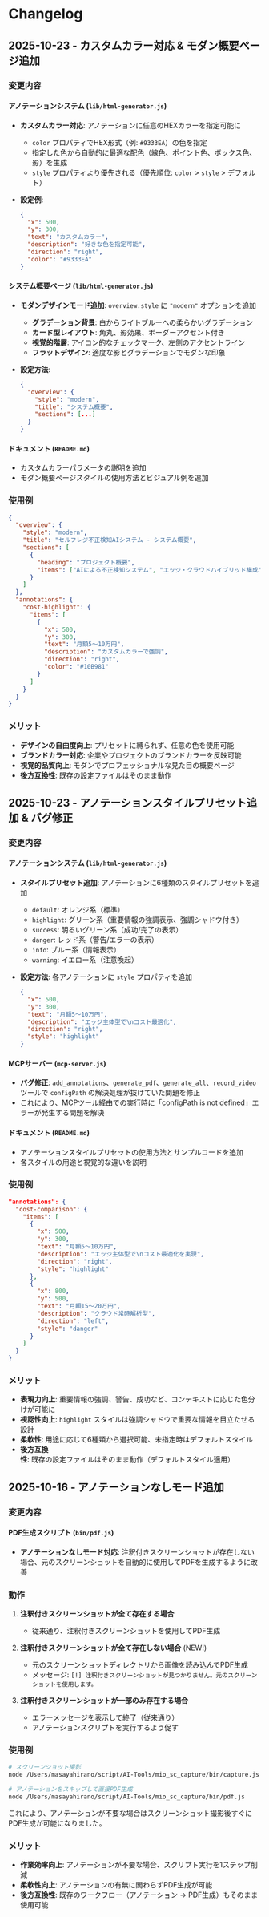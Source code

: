 # Changelog

## 2025-10-23 - カスタムカラー対応 & モダン概要ページ追加

### 変更内容

#### アノテーションシステム (`lib/html-generator.js`)
- **カスタムカラー対応**: アノテーションに任意のHEXカラーを指定可能に
  - `color` プロパティでHEX形式（例: `#9333EA`）の色を指定
  - 指定した色から自動的に最適な配色（線色、ポイント色、ボックス色、影）を生成
  - `style` プロパティより優先される（優先順位: `color` > `style` > デフォルト）

- **設定例**:
  ```json
  {
    "x": 500,
    "y": 300,
    "text": "カスタムカラー",
    "description": "好きな色を指定可能",
    "direction": "right",
    "color": "#9333EA"
  }
  ```

#### システム概要ページ (`lib/html-generator.js`)
- **モダンデザインモード追加**: `overview.style` に `"modern"` オプションを追加
  - **グラデーション背景**: 白からライトブルーへの柔らかいグラデーション
  - **カード型レイアウト**: 角丸、影効果、ボーダーアクセント付き
  - **視覚的階層**: アイコン的なチェックマーク、左側のアクセントライン
  - **フラットデザイン**: 適度な影とグラデーションでモダンな印象

- **設定方法**:
  ```json
  {
    "overview": {
      "style": "modern",
      "title": "システム概要",
      "sections": [...]
    }
  }
  ```

#### ドキュメント (`README.md`)
- カスタムカラーパラメータの説明を追加
- モダン概要ページスタイルの使用方法とビジュアル例を追加

### 使用例

```json
{
  "overview": {
    "style": "modern",
    "title": "セルフレジ不正検知AIシステム - システム概要",
    "sections": [
      {
        "heading": "プロジェクト概要",
        "items": ["AIによる不正検知システム", "エッジ・クラウドハイブリッド構成"]
      }
    ]
  },
  "annotations": {
    "cost-highlight": {
      "items": [
        {
          "x": 500,
          "y": 300,
          "text": "月額5〜10万円",
          "description": "カスタムカラーで強調",
          "direction": "right",
          "color": "#10B981"
        }
      ]
    }
  }
}
```

### メリット

- **デザインの自由度向上**: プリセットに縛られず、任意の色を使用可能
- **ブランドカラー対応**: 企業やプロジェクトのブランドカラーを反映可能
- **視覚的品質向上**: モダンでプロフェッショナルな見た目の概要ページ
- **後方互換性**: 既存の設定ファイルはそのまま動作

## 2025-10-23 - アノテーションスタイルプリセット追加 & バグ修正

### 変更内容

#### アノテーションシステム (`lib/html-generator.js`)
- **スタイルプリセット追加**: アノテーションに6種類のスタイルプリセットを追加
  - `default`: オレンジ系（標準）
  - `highlight`: グリーン系（重要情報の強調表示、強調シャドウ付き）
  - `success`: 明るいグリーン系（成功/完了の表示）
  - `danger`: レッド系（警告/エラーの表示）
  - `info`: ブルー系（情報表示）
  - `warning`: イエロー系（注意喚起）

- **設定方法**: 各アノテーションに `style` プロパティを追加
  ```json
  {
    "x": 500,
    "y": 300,
    "text": "月額5〜10万円",
    "description": "エッジ主体型で\nコスト最適化",
    "direction": "right",
    "style": "highlight"
  }
  ```

#### MCPサーバー (`mcp-server.js`)
- **バグ修正**: `add_annotations`、`generate_pdf`、`generate_all`、`record_video` ツールで `configPath` の解決処理が抜けていた問題を修正
- これにより、MCPツール経由での実行時に「configPath is not defined」エラーが発生する問題を解決

#### ドキュメント (`README.md`)
- アノテーションスタイルプリセットの使用方法とサンプルコードを追加
- 各スタイルの用途と視覚的な違いを説明

### 使用例

```json
"annotations": {
  "cost-comparison": {
    "items": [
      {
        "x": 500,
        "y": 300,
        "text": "月額5〜10万円",
        "description": "エッジ主体型で\nコスト最適化を実現",
        "direction": "right",
        "style": "highlight"
      },
      {
        "x": 800,
        "y": 500,
        "text": "月額15〜20万円",
        "description": "クラウド常時解析型",
        "direction": "left",
        "style": "danger"
      }
    ]
  }
}
```

### メリット

- **表現力向上**: 重要情報の強調、警告、成功など、コンテキストに応じた色分けが可能に
- **視認性向上**: `highlight` スタイルは強調シャドウで重要な情報を目立たせる設計
- **柔軟性**: 用途に応じて6種類から選択可能、未指定時はデフォルトスタイル
- **後方互換性**: 既存の設定ファイルはそのまま動作（デフォルトスタイル適用）

## 2025-10-16 - アノテーションなしモード追加

### 変更内容

#### PDF生成スクリプト (`bin/pdf.js`)
- **アノテーションなしモード対応**: 注釈付きスクリーンショットが存在しない場合、元のスクリーンショットを自動的に使用してPDFを生成するように改善

### 動作

1. **注釈付きスクリーンショットが全て存在する場合**
   - 従来通り、注釈付きスクリーンショットを使用してPDF生成

2. **注釈付きスクリーンショットが全て存在しない場合** (NEW!)
   - 元のスクリーンショットディレクトリから画像を読み込んでPDF生成
   - メッセージ: `[!] 注釈付きスクリーンショットが見つかりません。元のスクリーンショットを使用します。`

3. **注釈付きスクリーンショットが一部のみ存在する場合**
   - エラーメッセージを表示して終了（従来通り）
   - アノテーションスクリプトを実行するよう促す

### 使用例

```bash
# スクリーンショット撮影
node /Users/masayahirano/script/AI-Tools/mio_sc_capture/bin/capture.js

# アノテーションをスキップして直接PDF生成
node /Users/masayahirano/script/AI-Tools/mio_sc_capture/bin/pdf.js
```

これにより、アノテーションが不要な場合はスクリーンショット撮影後すぐにPDF生成が可能になりました。

### メリット

- **作業効率向上**: アノテーションが不要な場合、スクリプト実行を1ステップ削減
- **柔軟性向上**: アノテーションの有無に関わらずPDF生成が可能
- **後方互換性**: 既存のワークフロー（アノテーション → PDF生成）もそのまま使用可能
